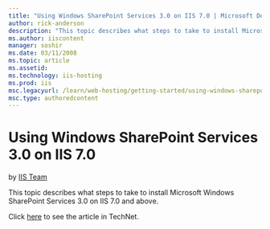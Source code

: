 ```yaml
---
title: "Using Windows SharePoint Services 3.0 on IIS 7.0 | Microsoft Docs"
author: rick-anderson
description: "This topic describes what steps to take to install Microsoft Windows SharePoint Services 3.0 on IIS 7.0 and above. Click here to see the article in TechNet."
ms.author: iiscontent
manager: soshir
ms.date: 03/11/2008
ms.topic: article
ms.assetid: 
ms.technology: iis-hosting
ms.prod: iis
msc.legacyurl: /learn/web-hosting/getting-started/using-windows-sharepoint-services-30-on-iis
msc.type: authoredcontent
---
```

Using Windows SharePoint Services 3.0 on IIS 7.0
====================
by [IIS Team](https://twitter.com/inetsrv)

This topic describes what steps to take to install Microsoft Windows SharePoint Services 3.0 on IIS 7.0 and above.

Click [here](https://go.microsoft.com/fwlink/?LinkId=111599) to see the article in TechNet.